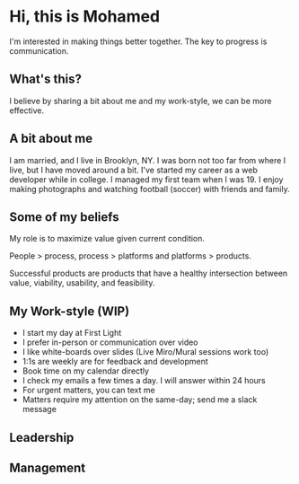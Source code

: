 # Hi, this is Mohamed 
I'm interested in making things better together. The key to progress is communication. 

## What's this?
I believe by sharing a bit about me and my work-style, we can be more effective.

## A bit about me
I am married, and I live in Brooklyn, NY. I was born not too far from where I live, but I have moved around a bit. I've started my career as a web developer while in college. I managed my first team when I was 19. I enjoy making photographs and watching football (soccer) with friends and family.

## Some of my beliefs
My role is to maximize value given current condition.

People > process, process > platforms and platforms > products.

Successful products are products that have a healthy intersection between value, viability, usability, and feasibility.

## My Work-style (WIP)
* I start my day at First Light
* I prefer in-person or communication over video
* I like white-boards over slides (Live Miro/Mural sessions work too)
* 1:1s are weekly are for feedback and development
* Book time on my calendar directly
* I check my emails a few times a day. I will answer within 24 hours
* For urgent matters, you can text me
* Matters require my attention on the same-day; send me a slack message

## Leadership

## Management


